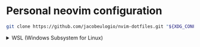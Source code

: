 # Personal neovim configuration

```sh
git clone https://github.com/jacobeulogio/nvim-dotfiles.git "${XDG_CONFIG_HOME:-$HOME/.config}"/nvim
```

</details>
<details><summary>WSL (Windows Subsystem for Linux)</summary>

```
wsl --install
wsl
sudo add-apt-repository ppa:neovim-ppa/unstable -y
sudo apt update
sudo apt install make gcc ripgrep unzip git xclip neovim
```

</details>
